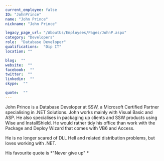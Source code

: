 ```yaml
---
current_employee: false
ID: "JohnPrince"
name: "John Prince"
nickname: "John Prince"

legacy_page_url: "/AboutUs/Employees/Pages/JohnP.aspx"
category: "Developers"
role:  "Database Developer"
qualifications:  "Dip IT"
location: ""

blog:  ""
website:  ""
facebook:  ""
twitter:  ""
linkedin:  ""
skype:  ""

quote:  ""
---
```


John Prince is a Database Developer at SSW, a Microsoft Certified Partner specialising in .NET Solutions. John works mainly with Visual Basic and ASP. He also specialises in packaging up clients and SSW products using Wise and InstallShield. He would rather tidy his office than work with the Package and Deploy Wizard that comes with VB6 and Access.

He is no longer scared of DLL Hell and related distribution problems, but loves working with .NET.

His favourite quote is *"Never give up" *